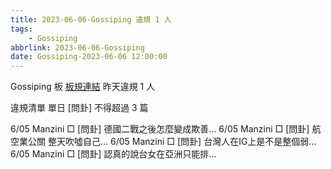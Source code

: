 ```yaml
---
title: 2023-06-06-Gossiping 違規 1 人
tags:
    - Gossiping
abbrlink: 2023-06-06-Gossiping
date: Gossiping-2023-06-06 12:00:00
---
```

Gossiping 板 [板規連結](https://www.ptt.cc/bbs/Gossiping/M.1637425085.A.07D.html)
昨天違規 1 人
<!-- more -->

違規清單
單日 [問卦] 不得超過 3 篇

6/05 Manzini □ [問卦] 德國二戰之後怎麼變成欺善…
6/05 Manzini □ [問卦] 航空業公關 整天吹噓自己…
6/05 Manzini □ [問卦] 台灣人在IG上是不是整個弱…
6/05 Manzini □ [問卦] 認真的說台女在亞洲只能排…
